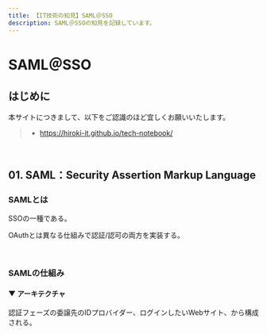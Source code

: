 ```yaml
---
title: 【IT技術の知見】SAML＠SSO
description: SAML＠SSOの知見を記録しています。
---
```


# SAML＠SSO

## はじめに

本サイトにつきまして、以下をご認識のほど宜しくお願いいたします。

> - https://hiroki-it.github.io/tech-notebook/

<br>

## 01. SAML：Security Assertion Markup Language

### SAMLとは

SSOの一種である。

OAuthとは異なる仕組みで認証/認可の両方を実装する。

<br>

### SAMLの仕組み

#### ▼ アーキテクチャ

認証フェーズの委譲先のIDプロバイダー、ログインしたいWebサイト、から構成される。

<br>
